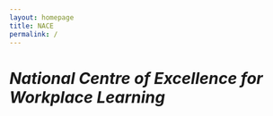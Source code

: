 ```yaml
---
layout: homepage
title: NACE
permalink: /
---
```

<!-- Type your notification here - the notification bar will not appear if this is empty. For other changes, refer to _data/homepage.yml to edit the homepage -->
# *National Centre of Excellence for Workplace Learning*
